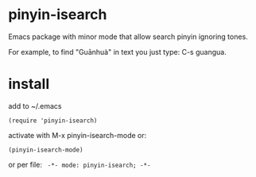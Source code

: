 # pinyin-isearch
Emacs package with minor mode that allow search pinyin ignoring tones.

For example, to find "Guānhuà" in text you just type: C-s guangua.
# install
add to ~/.emacs

```elisp
(require 'pinyin-isearch) 
```

activate with M-x pinyin-isearch-mode or:
```elisp
(pinyin-isearch-mode)
```

or per file:
```  -*- mode: pinyin-isearch; -*- ```
